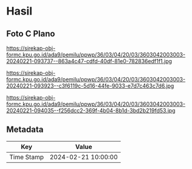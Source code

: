 # Hasil

## Foto C Plano

https://sirekap-obj-formc.kpu.go.id/ada9/pemilu/ppwp/36/03/04/20/03/3603042003003-20240221-093737--863a4c47-cdfd-40df-81e0-782836edf1f1.jpg

https://sirekap-obj-formc.kpu.go.id/ada9/pemilu/ppwp/36/03/04/20/03/3603042003003-20240221-093923--c3f6119c-5d16-44fe-9033-e7d7c463c7d6.jpg

https://sirekap-obj-formc.kpu.go.id/ada9/pemilu/ppwp/36/03/04/20/03/3603042003003-20240221-094035--f256dcc2-369f-4b04-8b1d-3bd2b219fd53.jpg


## Metadata

| Key        | Value               |
| ---------- | ------------------- |
| Time Stamp | 2024-02-21 10:00:00 |



